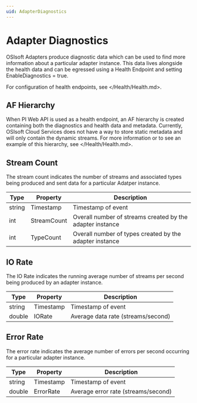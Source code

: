 ```yaml
---
uid: AdapterDiagnostics
---
```


# Adapter Diagnostics

OSIsoft Adapters produce diagnostic data which can be used to find more information about a particular adapter instance. This data lives alongside the health data and can be egressed using a Health Endpoint and setting EnableDiagnostics = true. 

For configuration of health endpoints, see </Health/Health.md>.

## AF Hierarchy

When PI Web API is used as a health endpoint, an AF hierarchy is created containing both the diagnostics and health data and metadata. Currently, OSIsoft Cloud Services does not have a way to store static metadata and will only contain the dynamic streams. For more information or to see an example of this hierarchy, see </Health/Health.md>.

## Stream Count

The stream count indicates the number of streams and associated types being produced and sent data for a particular Adatper instance.

| Type         | Property |  Description     |
|--------|--------------|-----------------------------------|
| string | Timestamp | Timestamp of event |
| int | StreamCount | Overall number of streams created by the adapter instance |
| int | TypeCount | Overall number of types created by the adapter instance |

## IO Rate

The IO Rate indicates the running average number of streams per second being produced by an adapter instance.

| Type         | Property |  Description     |
|--------|--------------|-----------------------------------|
| string | Timestamp | Timestamp of event |
| double | IORate | Average data rate (streams/second) |

## Error Rate

The error rate indicates the average number of errors per second occurring for a particular adapter instance.

| Type         | Property |  Description     |
|--------|--------------|-----------------------------------|
| string | Timestamp | Timestamp of event |
| double | ErrorRate | Average error rate (streams/second)